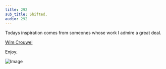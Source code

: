 ```yaml
---
title: 292
sub_title: Shifted.
audio: 292
---
```

Todays inspiration comes from someones whose work I admire a great deal.

<a href="http://en.wikipedia.org/wiki/Wim_Crouwel" title="Wim Crouwel">Wim Crouwel</a>

Enjoy.

![Image](/assets/img/Snd-292.png)